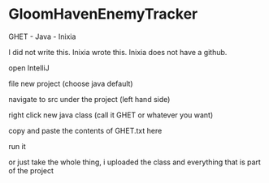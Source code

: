 # GloomHavenEnemyTracker
GHET - Java - Inixia


I did not write this. Inixia wrote this. Inixia does not have a github. 

open IntelliJ

file new project (choose java default)

navigate to src under the project (left hand side)

right click new java class (call it GHET or whatever you want)

copy and paste the contents of GHET.txt here

run it

or just take the whole thing, i uploaded the class and everything that is part of the project
